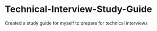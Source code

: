 # Technical-Interview-Study-Guide
Created a study guide for myself to prepare for technical interviews
